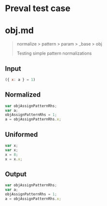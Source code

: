 # Preval test case

# obj.md

> normalize > pattern > param > _base > obj
>
> Testing simple pattern normalizations

## Input

`````js filename=intro
({ x: a } = 1)
`````

## Normalized

`````js filename=intro
var objAssignPatternRhs;
var a;
objAssignPatternRhs = 1;
a = objAssignPatternRhs.x;
`````

## Uniformed

`````js filename=intro
var x;
var x;
x = 8;
x = x.x;
`````

## Output

`````js filename=intro
var objAssignPatternRhs;
var a;
objAssignPatternRhs = 1;
a = objAssignPatternRhs.x;
`````
